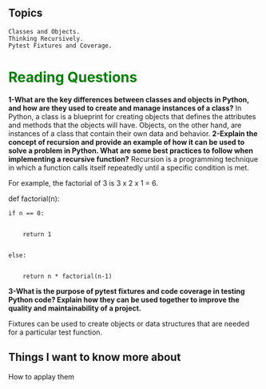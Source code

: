 ## Topics

    Classes and Objects.
    Thinking Recursively.
    Pytest Fixtures and Coverage.




# <span style="color:green">**Reading Questions**</span>

__1-What are the key differences between classes and objects in Python, and how are they used to create and manage instances of a class?__
In Python, a class is a blueprint for creating objects that defines the attributes and methods that the objects will have. Objects, on the other hand, are instances of a class that contain their own data and behavior.
__2-Explain the concept of recursion and provide an example of how it can be used to solve a problem in Python. What are some best practices to follow when implementing a recursive function?__
Recursion is a programming technique in which a function calls itself repeatedly until a specific condition is met.

 For example, the factorial of 3 is  3 x 2 x 1 = 6.

 def factorial(n):


    if n == 0:


        return 1


    else:


        return n * factorial(n-1)



__3-What is the purpose of pytest fixtures and code coverage in testing Python code? Explain how they can be used together to improve the quality and maintainability of a project.__

Fixtures can be used to create objects or data structures that are needed for a particular test function.



## Things I want to know more about
How to applay them
